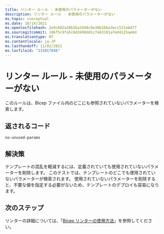 ```yaml
---
title: リンター ルール - 未使用のパラメーターがない
description: リンター ルール - 未使用のパラメーターがない
ms.topic: conceptual
ms.date: 10/14/2021
ms.openlocfilehash: 2e9c602a28b2ba19d8c0a38b1bba3ecc521e6d77
ms.sourcegitcommit: 106f5c9fa5c6d3498dd1cfe63181a7ed4125ae6d
ms.translationtype: HT
ms.contentlocale: ja-JP
ms.lasthandoff: 11/02/2021
ms.locfileid: "131017846"
---
```

# <a name="linter-rule---no-unused-parameters"></a>リンター ルール - 未使用のパラメーターがない

このルールは、Bicep ファイル内のどこにも参照されていないパラメーターを検索します。

## <a name="returned-code"></a>返されるコード

`no-unused-params`

## <a name="solution"></a>解決策

テンプレートの混乱を軽減するには、定義されていても使用されていないパラメーターを削除します。 このテストでは、テンプレートのどこでも使用されていないパラメーターが検索されます。 使用されていないパラメーターを削除すると、不要な値を指定する必要がないため、テンプレートのデプロイも容易になります。

## <a name="next-steps"></a>次のステップ

リンターの詳細については、「[Bicep リンターの使用方法](./linter.md)」を参照してください。
